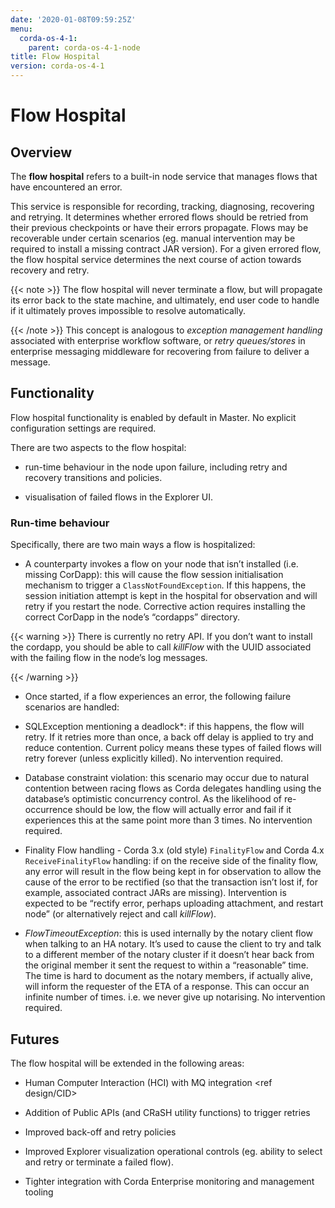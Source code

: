 ```yaml
---
date: '2020-01-08T09:59:25Z'
menu:
  corda-os-4-1:
    parent: corda-os-4-1-node
title: Flow Hospital
version: corda-os-4-1
---
```



# Flow Hospital


## Overview

The **flow hospital** refers to a built-in node service that manages flows that have encountered an error.

This service is responsible for recording, tracking, diagnosing, recovering and retrying. It determines whether errored flows should be retried
                from their previous checkpoints or have their errors propagate. Flows may be recoverable under certain scenarios (eg. manual intervention
                may be required to install a missing contract JAR version). For a given errored flow, the flow hospital service determines the next course of
                action towards recovery and retry.


{{< note >}}
The flow hospital will never terminate a flow, but will propagate its error back to the state machine, and ultimately, end user code to handle
                    if it ultimately proves impossible to resolve automatically.

{{< /note >}}
This concept is analogous to *exception management handling* associated with enterprise workflow software, or
                *retry queues/stores* in enterprise messaging middleware for recovering from failure to deliver a message.


## Functionality

Flow hospital functionality is enabled by default in Master. No explicit configuration settings are required.

There are two aspects to the flow hospital:


* run-time behaviour in the node upon failure, including retry and recovery transitions and policies.


* visualisation of failed flows in the Explorer UI.



### Run-time behaviour

Specifically, there are two main ways a flow is hospitalized:


* A counterparty invokes a flow on your node that isn’t installed (i.e. missing CorDapp):
                            this will cause the flow session initialisation mechanism to trigger a `ClassNotFoundException`.
                            If this happens, the session initiation attempt is kept in the hospital for observation and will retry if you restart the node.
                            Corrective action requires installing the correct CorDapp in the node’s “cordapps” directory.


{{< warning >}}
There is currently no retry API. If you don’t want to install the cordapp, you should be able to call *killFlow* with the UUID
                                associated with the failing flow in the node’s log messages.

{{< /warning >}}


* Once started, if a flow experiences an error, the following failure scenarios are handled:


* SQLException mentioning a deadlock*:
                                    if this happens, the flow will retry. If it retries more than once, a back off delay is applied to try and reduce contention.
                                    Current policy means these types of failed flows will retry forever (unless explicitly killed).  No intervention required.


* Database constraint violation:
                                    this scenario may occur due to natural contention between racing flows as Corda delegates handling using the database’s optimistic concurrency control.
                                    As the likelihood of re-occurrence should be low, the flow will actually error and fail if it experiences this at the same point more than 3 times. No intervention required.


* Finality Flow handling - Corda 3.x (old style) `FinalityFlow` and Corda 4.x `ReceiveFinalityFlow` handling:
                                    if on the receive side of the finality flow, any error will result in the flow being kept in for observation to allow the cause of the
                                    error to be rectified (so that the transaction isn’t lost if, for example, associated contract JARs are missing).
                                    Intervention is expected to be “rectify error, perhaps uploading attachment, and restart node” (or alternatively reject and call *killFlow*).


* *FlowTimeoutException*:
                                    this is used internally by the notary client flow when talking to an HA notary.  It’s used to cause the client to try and talk to a different
                                    member of the notary cluster if it doesn’t hear back from the original member it sent the request to within a “reasonable” time.
                                    The time is hard to document as the notary members, if actually alive, will inform the requester of the ETA of a response.
                                    This can occur an infinite number of times.  i.e. we never give up notarising.  No intervention required.




## Futures

The flow hospital will be extended in the following areas:


* Human Computer Interaction (HCI) with MQ integration <ref design/CID>


* Addition of Public APIs (and CRaSH utility functions) to trigger retries


* Improved back-off and retry policies


* Improved Explorer visualization operational controls (eg. ability to select and retry or terminate a failed flow).


* Tighter integration with Corda Enterprise monitoring and management tooling



